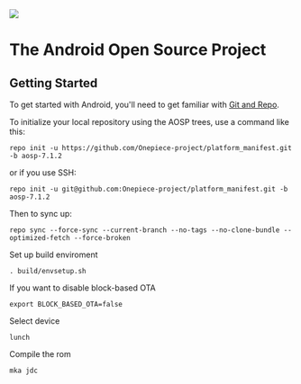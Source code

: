 <img src="http://static.tumblr.com/8hdglks/84Am3yzyk/header.png">

The Android Open Source Project
===========

Getting Started
---------------

To get started with Android, you'll need to get familiar with [Git and Repo](http://source.android.com/source/using-repo.html).

To initialize your local repository using the AOSP trees, use a command like this:

    repo init -u https://github.com/Onepiece-project/platform_manifest.git -b aosp-7.1.2

or if you use SSH:

    repo init -u git@github.com:Onepiece-project/platform_manifest.git -b aosp-7.1.2


Then to sync up:

    repo sync --force-sync --current-branch --no-tags --no-clone-bundle --optimized-fetch --force-broken

Set up build enviroment

    . build/envsetup.sh

If you want to disable block-based OTA

    export BLOCK_BASED_OTA=false

Select device

    lunch

Compile the rom

    mka jdc
